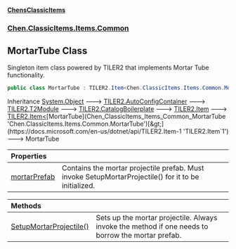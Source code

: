 #### [ChensClassicItems](index 'index')
### [Chen.ClassicItems.Items.Common](Chen_ClassicItems_Items_Common 'Chen.ClassicItems.Items.Common')
## MortarTube Class
Singleton item class powered by TILER2 that implements Mortar Tube functionality.  
```csharp
public class MortarTube : TILER2.Item<Chen.ClassicItems.Items.Common.MortarTube>
```

Inheritance [System.Object](https://docs.microsoft.com/en-us/dotnet/api/System.Object 'System.Object') &#129106; [TILER2.AutoConfigContainer](https://docs.microsoft.com/en-us/dotnet/api/TILER2.AutoConfigContainer 'TILER2.AutoConfigContainer') &#129106; [TILER2.T2Module](https://docs.microsoft.com/en-us/dotnet/api/TILER2.T2Module 'TILER2.T2Module') &#129106; [TILER2.CatalogBoilerplate](https://docs.microsoft.com/en-us/dotnet/api/TILER2.CatalogBoilerplate 'TILER2.CatalogBoilerplate') &#129106; [TILER2.Item](https://docs.microsoft.com/en-us/dotnet/api/TILER2.Item 'TILER2.Item') &#129106; [TILER2.Item&lt;](https://docs.microsoft.com/en-us/dotnet/api/TILER2.Item-1 'TILER2.Item`1')[MortarTube](Chen_ClassicItems_Items_Common_MortarTube 'Chen.ClassicItems.Items.Common.MortarTube')[&gt;](https://docs.microsoft.com/en-us/dotnet/api/TILER2.Item-1 'TILER2.Item`1') &#129106; MortarTube  

| Properties | |
| :--- | :--- |
| [mortarPrefab](Chen_ClassicItems_Items_Common_MortarTube_mortarPrefab 'Chen.ClassicItems.Items.Common.MortarTube.mortarPrefab') | Contains the mortar projectile prefab. Must invoke SetupMortarProjectile() for it to be initialized.<br/> |

| Methods | |
| :--- | :--- |
| [SetupMortarProjectile()](Chen_ClassicItems_Items_Common_MortarTube_SetupMortarProjectile() 'Chen.ClassicItems.Items.Common.MortarTube.SetupMortarProjectile()') | Sets up the mortar projectile. Always invoke the method if one needs to borrow the mortar prefab.<br/> |
